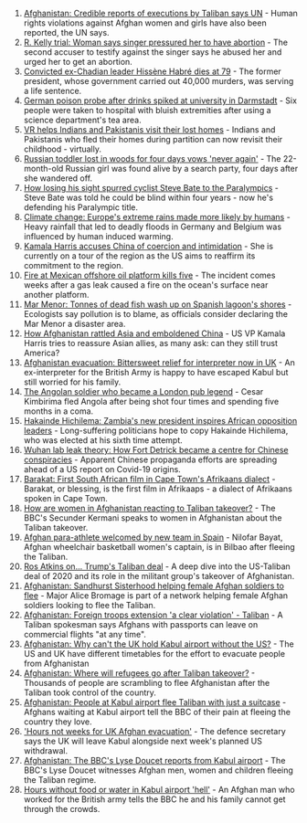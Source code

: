 1. [Afghanistan: Credible reports of executions by Taliban says UN](https://www.bbc.co.uk/news/world-asia-58315413?at_medium=RSS&at_campaign=KARANGA) - Human rights violations against Afghan women and girls have also been reported, the UN says.
2. [R. Kelly trial: Woman says singer pressured her to have abortion](https://www.bbc.co.uk/news/entertainment-arts-58315144?at_medium=RSS&at_campaign=KARANGA) - The second accuser to testify against the singer says he abused her and urged her to get an abortion.
3. [Convicted ex-Chadian leader Hissène Habré dies at 79](https://www.bbc.co.uk/news/world-africa-58316923?at_medium=RSS&at_campaign=KARANGA) - The former president, whose government carried out 40,000 murders, was serving a life sentence.
4. [German poison probe after drinks spiked at university in Darmstadt](https://www.bbc.co.uk/news/world-europe-58315927?at_medium=RSS&at_campaign=KARANGA) - Six people were taken to hospital with bluish extremities after using a science department's tea area.
5. [VR helps Indians and Pakistanis visit their lost homes](https://www.bbc.co.uk/news/world-asia-india-58265851?at_medium=RSS&at_campaign=KARANGA) - Indians and Pakistanis who fled their homes during partition can now revisit their childhood - virtually.
6. [Russian toddler lost in woods for four days vows 'never again'](https://www.bbc.co.uk/news/world-europe-58315926?at_medium=RSS&at_campaign=KARANGA) - The 22-month-old Russian girl was found alive by a search party, four days after she wandered off.
7. [How losing his sight spurred cyclist Steve Bate to the Paralympics](https://www.bbc.co.uk/news/uk-58306376?at_medium=RSS&at_campaign=KARANGA) - Steve Bate was told he could be blind within four years - now he's defending his Paralympic title.
8. [Climate change: Europe's extreme rains made more likely by humans](https://www.bbc.co.uk/news/science-environment-58309900?at_medium=RSS&at_campaign=KARANGA) - Heavy rainfall that led to deadly floods in Germany and Belgium was influenced by human induced warming.
9. [Kamala Harris accuses China of coercion and intimidation](https://www.bbc.co.uk/news/world-asia-58312947?at_medium=RSS&at_campaign=KARANGA) - She is currently on a tour of the region as the US aims to reaffirm its commitment to the region.
10. [Fire at Mexican offshore oil platform kills five](https://www.bbc.co.uk/news/world-latin-america-58315356?at_medium=RSS&at_campaign=KARANGA) - The incident comes weeks after a gas leak caused a fire on the ocean's surface near another platform.
11. [Mar Menor: Tonnes of dead fish wash up on Spanish lagoon's shores](https://www.bbc.co.uk/news/world-europe-58311105?at_medium=RSS&at_campaign=KARANGA) - Ecologists say pollution is to blame, as officials consider declaring the Mar Menor a disaster area.
12. [How Afghanistan rattled Asia and emboldened China](https://www.bbc.co.uk/news/world-asia-58312949?at_medium=RSS&at_campaign=KARANGA) - US VP Kamala Harris tries to reassure Asian allies, as many ask: can they still trust America?
13. [Afghanistan evacuation: Bittersweet relief for interpreter now in UK](https://www.bbc.co.uk/news/world-asia-58315406?at_medium=RSS&at_campaign=KARANGA) - An ex-interpreter for the British Army is happy to have escaped Kabul but still worried for his family.
14. [The Angolan soldier who became a London pub legend](https://www.bbc.co.uk/news/uk-58266180?at_medium=RSS&at_campaign=KARANGA) - Cesar Kimbirima fled Angola after being shot four times and spending five months in a coma.
15. [Hakainde Hichilema: Zambia's new president inspires African opposition leaders](https://www.bbc.co.uk/news/world-africa-58270973?at_medium=RSS&at_campaign=KARANGA) - Long-suffering politicians hope to copy Hakainde Hichilema, who was elected at his sixth time attempt.
16. [Wuhan lab leak theory: How Fort Detrick became a centre for Chinese conspiracies](https://www.bbc.co.uk/news/world-us-canada-58273322?at_medium=RSS&at_campaign=KARANGA) - Apparent Chinese propaganda efforts are spreading ahead of a US report on Covid-19 origins.
17. [Barakat: First South African film in Cape Town's Afrikaans dialect](https://www.bbc.co.uk/news/world-africa-58189393?at_medium=RSS&at_campaign=KARANGA) - Barakat, or blessing, is the first film in Afrikaaps - a dialect of Afrikaans spoken in Cape Town.
18. [How are women in Afghanistan reacting to Taliban takeover?](https://www.bbc.co.uk/news/world-asia-58315828?at_medium=RSS&at_campaign=KARANGA) - The BBC's Secunder Kermani speaks to women in Afghanistan about the Taliban takeover.
19. [Afghan para-athlete welcomed by new team in Spain](https://www.bbc.co.uk/news/world-europe-58318043?at_medium=RSS&at_campaign=KARANGA) - Nilofar Bayat, Afghan wheelchair basketball women's captain, is in Bilbao after fleeing the Taliban.
20. [Ros Atkins on... Trump's Taliban deal](https://www.bbc.co.uk/news/world-58311135?at_medium=RSS&at_campaign=KARANGA) - A deep dive into the US-Taliban deal of 2020 and its role in the militant group's takeover of Afghanistan.
21. [Afghanistan: Sandhurst Sisterhood helping female Afghan soldiers to flee](https://www.bbc.co.uk/news/uk-58314902?at_medium=RSS&at_campaign=KARANGA) - Major Alice Bromage is part of a network helping female Afghan soldiers looking to flee the Taliban.
22. [Afghanistan: Foreign troops extension 'a clear violation' - Taliban](https://www.bbc.co.uk/news/world-asia-58307188?at_medium=RSS&at_campaign=KARANGA) - A Taliban spokesman says Afghans with passports can leave on commercial flights "at any time".
23. [Afghanistan: Why can't the UK hold Kabul airport without the US?](https://www.bbc.co.uk/news/world-58305185?at_medium=RSS&at_campaign=KARANGA) - The US and UK have different timetables for the effort to evacuate people from Afghanistan
24. [Afghanistan: Where will refugees go after Taliban takeover?](https://www.bbc.co.uk/news/world-asia-58283177?at_medium=RSS&at_campaign=KARANGA) - Thousands of people are scrambling to flee Afghanistan after the Taliban took control of the country.
25. [Afghanistan: People at Kabul airport flee Taliban with just a suitcase](https://www.bbc.co.uk/news/world-asia-58300386?at_medium=RSS&at_campaign=KARANGA) - Afghans waiting at Kabul airport tell the BBC of their pain at fleeing the country they love.
26. ['Hours not weeks for UK Afghan evacuation'](https://www.bbc.co.uk/news/uk-58302734?at_medium=RSS&at_campaign=KARANGA) - The defence secretary says the UK will leave Kabul alongside next week's planned US withdrawal.
27. [Afghanistan: The BBC's Lyse Doucet reports from Kabul airport](https://www.bbc.co.uk/news/world-asia-58300416?at_medium=RSS&at_campaign=KARANGA) - The BBC's Lyse Doucet witnesses Afghan men, women and children fleeing the Taliban regime.
28. [Hours without food or water in Kabul airport 'hell'](https://www.bbc.co.uk/news/uk-58305040?at_medium=RSS&at_campaign=KARANGA) - An Afghan man who worked for the British army tells the BBC he and his family cannot get through the crowds.
